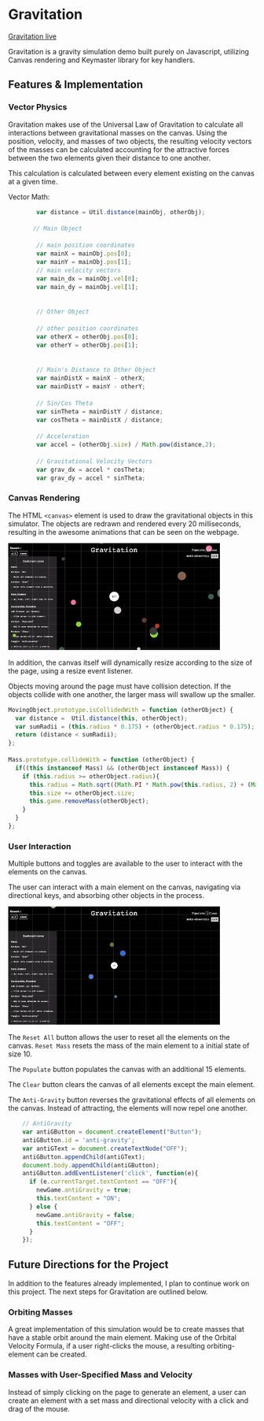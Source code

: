 # Gravitation

[Gravitation live][github]

[github]: http://bcai.github.io/Gravitation/

Gravitation is a gravity simulation demo built purely on Javascript, utilizing Canvas rendering and Keymaster library for key handlers.

## Features & Implementation


### Vector Physics 

Gravitation makes use of the Universal Law of Gravitation to calculate all interactions between gravitational masses on the canvas. Using the position, velocity, and masses of two objects, the resulting velocity vectors of the masses can be calculated accounting for the attractive forces between the two elements given their distance to one another.

This calculation is calculated between every element existing on the canvas at a given time. 


Vector Math:

```javascript
        var distance = Util.distance(mainObj, otherObj);

       // Main Object 

        // main position coordinates
        var mainX = mainObj.pos[0];
        var mainY = mainObj.pos[1];
        // main velocity vectors
        var main_dx = mainObj.vel[0];
        var main_dy = mainObj.vel[1];


        // Other Object

        // other position coordinates
        var otherX = otherObj.pos[0];
        var otherY = otherObj.pos[1];


        // Main's Distance to Other Object
        var mainDistX = mainX - otherX;
        var mainDistY = mainY - otherY;

        // Sin/Cos Theta
        var sinTheta = mainDistY / distance;
        var cosTheta = mainDistX / distance;

        // Acceleration
        var accel = (otherObj.size) / Math.pow(distance,2);
        
        // Gravitational Velocity Vectors
        var grav_dx = accel * cosTheta;
        var grav_dy = accel * sinTheta;
```


### Canvas Rendering


The HTML `<canvas>` element is used to draw the gravitational objects in this simulator. The objects are redrawn and rendered every 20 milliseconds, resulting in the awesome animations that can be seen on the webpage.

![canvas-rendering]

In addition, the canvas itself will dynamically resize according to the size of the page, using a resize event listener.

Objects moving around the page must have collision detection. If the objects collide with one another, the larger mass will swallow up the smaller.

```javascript
MovingObject.prototype.isCollidedWith = function (otherObject) {
  var distance =  Util.distance(this, otherObject);
  var sumRadii = (this.radius * 0.175) + (otherObject.radius * 0.175);
  return (distance < sumRadii);
};

Mass.prototype.collideWith = function (otherObject) {
  if((this instanceof Mass) && (otherObject instanceof Mass)) {
    if (this.radius >= otherObject.radius){
      this.radius = Math.sqrt((Math.PI * Math.pow(this.radius, 2) + (Math.PI * Math.pow(otherObject.radius, 2))) / Math.PI);
      this.size += otherObject.size;
      this.game.removeMass(otherObject);
    }
  }
};
```


### User Interaction

Multiple buttons and toggles are available to the user to interact with the elements on the canvas.

The user can interact with a main element on the canvas, navigating via directional keys, and absorbing other objects in the process.

![user-interaction]

The `Reset All` button allows the user to reset all the elements on the canvas. `Reset Mass` resets the mass of the main element to a initial state of size 10.

The `Populate` button populates the canvas with an additional 15 elements.

The `Clear` button clears the canvas of all elements except the main element.

The `Anti-Gravity` button reverses the gravitational effects of all elements on the canvas. Instead of attracting, the elements will now repel one another.


```javascript
    // AntiGravity
    var antiGButton = document.createElement("Button");
    antiGButton.id = 'anti-gravity';
    var antiGText = document.createTextNode("OFF");     
    antiGButton.appendChild(antiGText); 
    document.body.appendChild(antiGButton);
    antiGButton.addEventListener('click', function(e){
      if (e.currentTarget.textContent == "OFF"){
        newGame.antiGravity = true;
        this.textContent = "ON";
      } else {
        newGame.antiGravity = false;
        this.textContent = "OFF";
      }
    });
```


## Future Directions for the Project

In addition to the features already implemented, I plan to continue work on this project.  The next steps for Gravitation are outlined below.

### Orbiting Masses

A great implementation of this simulation would be to create masses that have a stable orbit around the main element. Making use of the Orbital Velocity Formula, if a user right-clicks the mouse, a resulting orbiting-element can be created.

### Masses with User-Specified Mass and Velocity

Instead of simply clicking on the page to generate an element, a user can create an element with a set mass and directional velocity with a click and drag of the mouse.



[canvas-rendering]: ./assets/20160517-163011_capture.gif
[user-interaction]: ./assets/20160517-180809_capture.gif